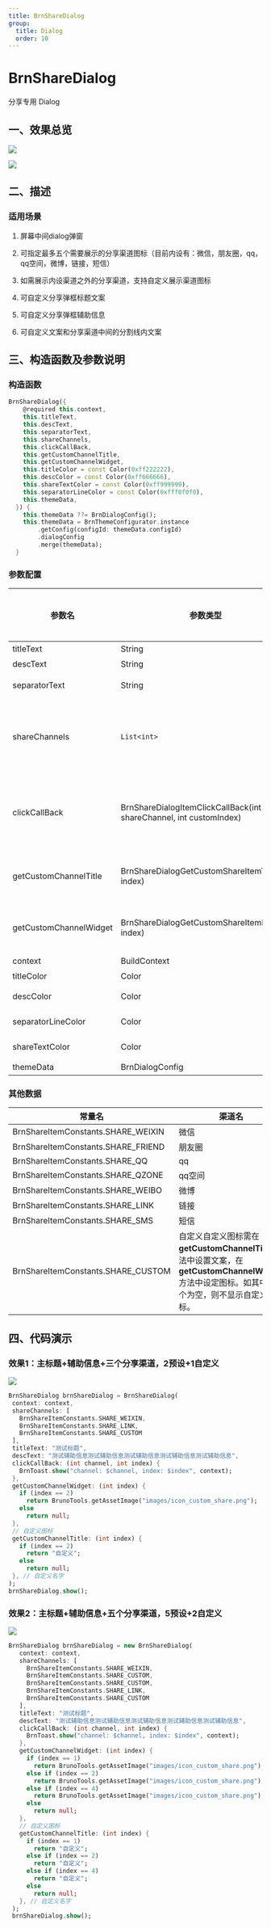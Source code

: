 ```yaml
---
title: BrnShareDialog
group:
  title: Dialog
  order: 10
---
```


# BrnShareDialog

分享专用 Dialog

## 一、效果总览

![](./img/BrnShareDialogDemo1.png)

![](./img/BrnShareDialogDemo2.png)

## 二、描述

### 适用场景

1. 屏幕中间dialog弹窗

2. 可指定最多五个需要展示的分享渠道图标（目前内设有：微信，朋友圈，qq，qq空间，微博，链接，短信）

3. 如需展示内设渠道之外的分享渠道，支持自定义展示渠道图标

4. 可自定义分享弹框标题文案

5. 可自定义分享弹框辅助信息

6. 可自定义文案和分享渠道中间的分割线内文案

## 三、构造函数及参数说明

### 构造函数

```dart
BrnShareDialog({
    @required this.context,
    this.titleText,
    this.descText,
    this.separatorText,
    this.shareChannels,
    this.clickCallBack,
    this.getCustomChannelTitle,
    this.getCustomChannelWidget,
    this.titleColor = const Color(0xff222222),
    this.descColor = const Color(0xff666666),
    this.shareTextColor = const Color(0xff999999),
    this.separatorLineColor = const Color(0xfff0f0f0),
    this.themeData,
  }) {
    this.themeData ??= BrnDialogConfig();
    this.themeData = BrnThemeConfigurator.instance
        .getConfig(configId: themeData.configId)
        .dialogConfig
        .merge(themeData);
  }
```



### 参数配置

| **参数名** | **参数类型** | **作用** | **是否必填** | **默认值** |
| --- | --- | --- | --- | --- |
| titleText | String | 弹框标题文案 | 否 | 无 |
| descText | String | 弹框辅助信息文案（为空则**不显示**辅助信息） | 否 | 无 |
| separatorText | String | 文案与分享渠道图标间的分割线内嵌文案 | 否 | 你可以通过以下方式分享给客户 |
| shareChannels | `List<int>` | 用于表示所展示的分享渠道图标的索引（列表内容可直接填写渠道对应的**int**值，或使用**BrnShareItemConstants**的静态变量，例如**BrnShareItemConstants.SHARE\_WEIXIN**）。自定义为100或**BrnShareItemConstants.SHARE\_CUSTOM**。 | 是 | 空 |
| clickCallBack | BrnShareDialogItemClickCallBack(int shareChannel, int customIndex) | 点击分享渠道图标后回调方法（方法传参为被点击的分享渠道图标在**BrnShareItemConstants**中的索引值shareChannel， 及改列表在使用者自定义的*shareChannels*中的索引值customIndex），使用者**根据参数自行配置响应动作**。 | 是 | 空 |
| getCustomChannelTitle | BrnShareDialogGetCustomShareItemTitle(int index) | 获取自定义分享渠道对应的显示**文案**（方法传参为该自定义分享渠道在*shareChannels*中的索引值index）。回调返回值为**String**，如果返回值为空，则**不显示**该自定义分享渠道。 | 否 | 空 |
| getCustomChannelWidget | BrnShareDialogGetCustomShareItemIcon(int index) | 获取自定义分享渠道对应的显示**图标**（方法传参为该自定义分享渠道在*shareChannels*中的索引值index）。回调返回值为**Widget**，如果返回值为空，则**不显示**该自定义分享渠道。 | 否 | 空 |
| context | BuildContext | BuidContext | 是 | 空 |
| titleColor | Color | 标题颜色 | 否 | **Color(0xff222222)** 黑色 |
| descColor | Color | 分享渠道文案颜色 | 否 | **Color(0xff666666)**灰色 |
| separatorLineColor | Color | 分割线颜色 | 否 | **Color(0xffEEEEEE)**浅灰 |
| shareTextColor | Color | 分享渠道文案颜色 | 否 | **Color(0xff999999)**灰色 |
| themeData | BrnDialogConfig | 弹窗配置，配置详情见BrnDialogConfig | 否 |  |

### 其他数据

| 常量名                              | 渠道名                                                       |
| ----------------------------------- | ------------------------------------------------------------ |
| BrnShareItemConstants.SHARE\_WEIXIN | 微信                                                         |
| BrnShareItemConstants.SHARE\_FRIEND | 朋友圈                                                       |
| BrnShareItemConstants.SHARE\_QQ     | qq                                                           |
| BrnShareItemConstants.SHARE\_QZONE  | qq空间                                                       |
| BrnShareItemConstants.SHARE\_WEIBO  | 微博                                                         |
| BrnShareItemConstants.SHARE\_LINK   | 链接                                                         |
| BrnShareItemConstants.SHARE\_SMS    | 短信                                                         |
| BrnShareItemConstants.SHARE\_CUSTOM | 自定义自定义图标需在**getCustomChannelTitle**方法中设置文案，在**getCustomChannelWidget**方法中设定图标。如其中一个为空，则不显示自定义图标。 |

## 四、代码演示

### 效果1：主标题+辅助信息+三个分享渠道，2预设+1自定义

![](./img/BrnShareDialogDemo1.png)
```dart
BrnShareDialog brnShareDialog = BrnShareDialog(  
 context: context,  
 shareChannels: [  
   BrnShareItemConstants.SHARE_WEIXIN,  
   BrnShareItemConstants.SHARE_LINK,  
   BrnShareItemConstants.SHARE_CUSTOM  
 ],  
 titleText: "测试标题",  
 descText: "测试辅助信息测试辅助信息测试辅助信息测试辅助信息测试辅助信息",  
 clickCallBack: (int channel, int index) {  
   BrnToast.show("channel: $channel, index: $index", context);  
 },  
 getCustomChannelWidget: (int index) {  
   if (index == 2)  
     return BrunoTools.getAssetImage("images/icon_custom_share.png");  
   else  
     return null;  
 },  
 // 自定义图标  
 getCustomChannelTitle: (int index) {  
   if (index == 2)  
     return "自定义";  
   else  
     return null;  
 }, // 自定义名字  
);  
brnShareDialog.show();
```
### 效果2：主标题+辅助信息+五个分享渠道，5预设+2自定义

![](./img/BrnShareDialogDemo2.png)

```dart
BrnShareDialog brnShareDialog = new BrnShareDialog(  
   context: context,  
   shareChannels: [  
     BrnShareItemConstants.SHARE_WEIXIN,  
     BrnShareItemConstants.SHARE_CUSTOM,  
     BrnShareItemConstants.SHARE_CUSTOM,  
     BrnShareItemConstants.SHARE_LINK,  
     BrnShareItemConstants.SHARE_CUSTOM  
   ],  
   titleText: "测试标题",  
   descText: "测试辅助信息测试辅助信息测试辅助信息测试辅助信息测试辅助信息",  
   clickCallBack: (int channel, int index) {  
     BrnToast.show("channel: $channel, index: $index", context);  
   },  
   getCustomChannelWidget: (int index) {  
     if (index == 1)  
       return BrunoTools.getAssetImage("images/icon_custom_share.png");  
     else if (index == 2)  
       return BrunoTools.getAssetImage("images/icon_custom_share.png");  
     else if (index == 4)  
       return BrunoTools.getAssetImage("images/icon_custom_share.png");  
     else  
       return null;  
   },  
   // 自定义图标  
   getCustomChannelTitle: (int index) {  
     if (index == 1)  
       return "自定义";  
     else if (index == 2)  
       return "自定义";  
     else if (index == 4)  
       return "自定义";  
     else  
       return null;  
   }, // 自定义名字  
 );  
 brnShareDialog.show();  
```
